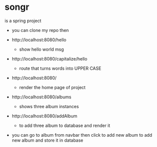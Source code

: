 # songr

is a spring project 
* you can clone my repo then 

* http://localhost:8080/hello
    * show hello world msg
* http://localhost:8080/capitalize/hello
    * route that turns words into UPPER CASE
* http://localhost:8080/
    * render the home page of project 
* http://localhost:8080/albums
    * shows three album instances
* http://localhost:8080/addAlbum
    * to add three album to database and render it
* you can go to album from navbar then click to add new album to add new album and store it in database
